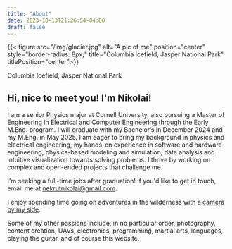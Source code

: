 ```yaml
---
title: "About"
date: 2023-10-13T21:26:54-04:00
draft: false
---
```

{{< figure src="/img/glacier.jpg" alt="A pic of me" position="center" style="border-radius: 8px;" title="Columbia Icefield, Jasper National Park" titlePosition="center">}}

Columbia Icefield, Jasper National Park

## Hi, nice to meet you! I'm Nikolai!

I am a senior Physics major at Cornell University, also pursuing a Master of Engineering in Electrical and Computer Engineering through the Early M.Eng. program. I will graduate with my Bachelor’s in December 2024 and my M.Eng. in May 2025. I am eager to bring my background in physics and electrical engineering, my hands-on experience in software and hardware engineering, physics-based modeling and simulation, data analysis and intuitive visualization towards solving problems. I thrive by working on complex and open-ended projects that challenge me.

I'm seeking a full-time jobs after graduation! If you'd like to get in touch, email me at [nekrutnikolai@gmail.com](mailto:nekrutnikolai@gmail.com).

I enjoy spending time going on adventures in the wilderness with a [camera by my side](/gallery).

Some of my other passions include, in no particular order, photography, content creation, UAVs, electronics, programming, martial arts, languages, playing the guitar, and of course this website.
